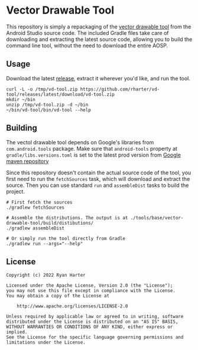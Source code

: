 # Vector Drawable Tool

This repository is simply a repackaging of the [vector drawable tool](https://android.googlesource.com/platform/tools/base/+/refs/heads/mirror-goog-studio-main/vector-drawable-tool/)
from the Android Studio source code. The included Gradle files take care of downloading and extracting the latest
source code, allowing you to build the command line tool, without the need to download the entire AOSP.

## Usage

Download the latest [release](./releases), extract it wherever you'd like, and run the tool.

```shell
curl -L -o /tmp/vd-tool.zip https://github.com/rharter/vd-tool/releases/latest/download/vd-tool.zip
mkdir ~/bin
unzip /tmp/vd-tool.zip -d ~/bin
~/bin/vd-tool/bin/vd-tool --help
```

## Building

The vectol drawable tool depends on Google's libraries from `com.android.tools` package. Make sure that `android-tools` property at `gradle/libs.versions.toml` is set to the latest prod version from [Google maven repository](https://maven.google.com/web/index.html?#com.android.tools:sdk-common)

Since this repository doesn't contain the actual source code of the tool, you first need to run the
`fetchSources` task, which will download and extract the source. Then you can use standard `run` and 
`assembleDist` tasks to build the project.

```shell
# First fetch the sources
./gradlew fetchSources

# Assemble the distributions. The output is at ./tools/base/vector-drawable-tool/build/distibutions/
./gradlew assembleDist

# Or simply run the tool directly from Gradle
./gradlew run --args="--help"
```

## License

    Copyright (c) 2022 Ryan Harter

    Licensed under the Apache License, Version 2.0 (the "License");
    you may not use this file except in compliance with the License.
    You may obtain a copy of the License at

        http://www.apache.org/licenses/LICENSE-2.0

    Unless required by applicable law or agreed to in writing, software
    distributed under the License is distributed on an "AS IS" BASIS,
    WITHOUT WARRANTIES OR CONDITIONS OF ANY KIND, either express or implied.
    See the License for the specific language governing permissions and
    limitations under the License.
